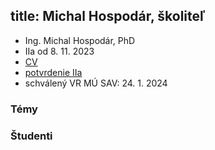 title: Michal Hospodár, školiteľ 
---

* Ing. Michal Hospodár, PhD    
* IIa od 8. 11. 2023     
* [CV](DS_hospodar/cv.docx)   
* [potvrdenie IIa](DS_hospodar/potvrdenie_IIa.pdf)     
* schválený VR MÚ SAV: 24. 1. 2024


### Témy



### Študenti  




